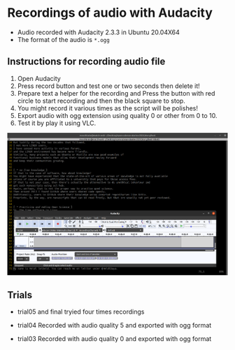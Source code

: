 # Recordings of audio with Audacity
* Audio recorded with Audacity 2.3.3 in Ubuntu 20.04X64
* The format of the audio is `*.ogg`

## Instructions for recording audio file
1. Open Audacity 
2. Press record button and test one or two seconds then delete it!
3. Prepare text a helper for the recording and Press the button with red circle to start recording and then the black square to stop.
4. You might record it various times as the script will be polishes! 
5. Export audio with ogg extension using quality 0 or other from 0 to 10.
6. Test it by play it using VLC. 

![fig](screenshotfrom2021-05-04T08-12-27.png)



## Trials
* trial05 and final
tryied four times recordings 



* trial04 
Recorded with audio quality 5 and exported with ogg format
* trial03 
Recorded with audio quality 0 and exported with ogg format
